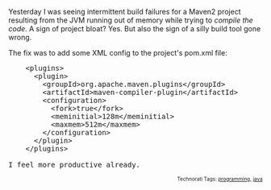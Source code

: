 Yesterday I was seeing intermittent build failures for a Maven2 project resulting from the JVM running out of memory while trying to <em>compile the code</em>.  A sign of project bloat?  Yes.  But also the sign of a silly build tool gone wrong.

The fix was to add some XML config to the project's pom.xml file:

<pre>    &lt;plugins&gt;
      &lt;plugin&gt;
        &lt;groupId&gt;org.apache.maven.plugins&lt;/groupId&gt;
        &lt;artifactId&gt;maven-compiler-plugin&lt;/artifactId&gt;
        &lt;configuration&gt;
          &lt;fork&gt;true&lt;/fork&gt;
          &lt;meminitial&gt;128m&lt;/meminitial&gt;
          &lt;maxmem&gt;512m&lt;/maxmem&gt;
        &lt;/configuration&gt;
      &lt;/plugin&gt;
    &lt;/plugins&gt;

I feel more productive already.</pre>
<!-- technorati tags start --><p style="text-align:right;font-size:10px;">Technorati Tags: <a href="http://www.technorati.com/tag/programming" rel="tag">programming</a>, <a href="http://www.technorati.com/tag/java" rel="tag">java</a></p><!-- technorati tags end -->
